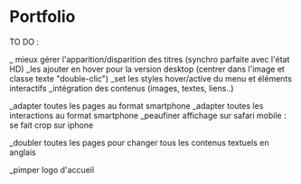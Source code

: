 # Portfolio

TO DO :

_ mieux gérer l'apparition/disparition des titres (synchro parfaite avec l'état HD)
_les ajouter en hover pour la version desktop (centrer dans l'image et classe texte "double-clic")
_set les styles hover/active du menu et éléments interactifs
_intégration des contenus (images, textes, liens..)

_adapter toutes les pages au format smartphone
_adapter toutes les interactions au format smartphone
_peaufiner affichage sur safari mobile : se fait crop sur iphone

_doubler toutes les pages pour changer tous les contenus textuels en anglais

_pimper logo d'accueil
